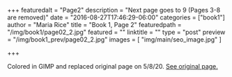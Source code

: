 +++
featuredalt = "Page2"
description = "Next page goes to 9 (Pages 3-8 are removed)"
date = "2016-08-27T17:46:29-06:00"
categories = ["book1"]
author = "Maria Rice"
title = "Book 1, Page 2"
featuredpath = "/img/book1/page02_2.jpg"
featured = ""
linktitle = ""
type = "post"
preview = "/img/book1_prev/page02_2.jpg"
images = [ "img/main/seo_image.jpg" ]

+++

Colored in GIMP and replaced original page on 5/8/20.
[See original page.](https://mcrice123.github.io/morphic/blog/book-1-page-02-old/)

